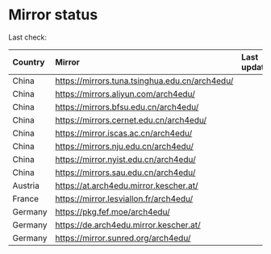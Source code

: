 <script src="./time.js"></script>
# Mirror status
Last check: <script type="text/javascript">localize(1725340814.506668);</script>

|Country|Mirror|Last update|
|:------|:-----|:----------|
|China|https://mirrors.tuna.tsinghua.edu.cn/arch4edu/|<script type="text/javascript">localize(1725302307);</script>|
|China|https://mirrors.aliyun.com/arch4edu/|<script type="text/javascript">localize(1725302307);</script>|
|China|https://mirrors.bfsu.edu.cn/arch4edu/|<script type="text/javascript">localize(1725302307);</script>|
|China|https://mirrors.cernet.edu.cn/arch4edu/|<script type="text/javascript">localize(1725302307);</script>|
|China|https://mirror.iscas.ac.cn/arch4edu/|<script type="text/javascript">localize(1725302307);</script>|
|China|https://mirrors.nju.edu.cn/arch4edu/|<script type="text/javascript">localize(1725259266);</script>|
|China|https://mirror.nyist.edu.cn/arch4edu/|<script type="text/javascript">localize(1725302307);</script>|
|China|https://mirrors.sau.edu.cn/arch4edu/|<script type="text/javascript">localize(1725302307);</script>|
|Austria|https://at.arch4edu.mirror.kescher.at/|<script type="text/javascript">localize(1725302307);</script>|
|France|https://mirror.lesviallon.fr/arch4edu/|<script type="text/javascript">localize(1725302307);</script>|
|Germany|https://pkg.fef.moe/arch4edu/|<script type="text/javascript">localize(1725302307);</script>|
|Germany|https://de.arch4edu.mirror.kescher.at/|<script type="text/javascript">localize(1725302307);</script>|
|Germany|https://mirror.sunred.org/arch4edu/|<script type="text/javascript">localize(1725302307);</script>|

<script src="./tablefilter/tablefilter.js"></script>
<script src="./table.js"></script>